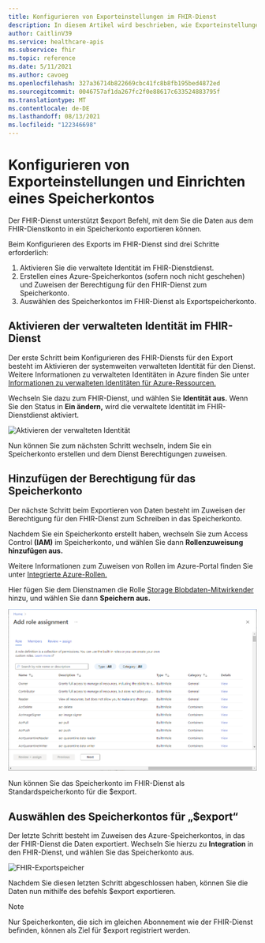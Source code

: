 ```yaml
---
title: Konfigurieren von Exporteinstellungen im FHIR-Dienst
description: In diesem Artikel wird beschrieben, wie Exporteinstellungen im FHIR-Dienst konfiguriert werden.
author: CaitlinV39
ms.service: healthcare-apis
ms.subservice: fhir
ms.topic: reference
ms.date: 5/11/2021
ms.author: cavoeg
ms.openlocfilehash: 327a36714b822669cbc41fc8b8fb195bed4872ed
ms.sourcegitcommit: 0046757af1da267fc2f0e88617c633524883795f
ms.translationtype: MT
ms.contentlocale: de-DE
ms.lasthandoff: 08/13/2021
ms.locfileid: "122346698"
---
```

# <a name="configure-export-settings-and-set-up-a-storage-account"></a>Konfigurieren von Exporteinstellungen und Einrichten eines Speicherkontos

Der FHIR-Dienst unterstützt $export Befehl, mit dem Sie die Daten aus dem FHIR-Dienstkonto in ein Speicherkonto exportieren können.

Beim Konfigurieren des Exports im FHIR-Dienst sind drei Schritte erforderlich:

1. Aktivieren Sie die verwaltete Identität im FHIR-Dienstdienst.
2. Erstellen eines Azure-Speicherkontos (sofern noch nicht geschehen) und Zuweisen der Berechtigung für den FHIR-Dienst zum Speicherkonto.
3. Auswählen des Speicherkontos im FHIR-Dienst als Exportspeicherkonto.

## <a name="enabling-managed-identity-on-fhir-service"></a>Aktivieren der verwalteten Identität im FHIR-Dienst

Der erste Schritt beim Konfigurieren des FHIR-Diensts für den Export besteht im Aktivieren der systemweiten verwalteten Identität für den Dienst. Weitere Informationen zu verwalteten Identitäten in Azure finden Sie unter [Informationen zu verwalteten Identitäten für Azure-Ressourcen.](../../active-directory/managed-identities-azure-resources/overview.md)

Wechseln Sie dazu zum FHIR-Dienst, und wählen Sie **Identität aus.** Wenn Sie den Status in **Ein ändern,** wird die verwaltete Identität im FHIR-Dienstdienst aktiviert.

![Aktivieren der verwalteten Identität](media/export-data/fhir-mi-enabled.png)

Nun können Sie zum nächsten Schritt wechseln, indem Sie ein Speicherkonto erstellen und dem Dienst Berechtigungen zuweisen.

## <a name="adding-permission-to-storage-account"></a>Hinzufügen der Berechtigung für das Speicherkonto

Der nächste Schritt beim Exportieren von Daten besteht im Zuweisen der Berechtigung für den FHIR-Dienst zum Schreiben in das Speicherkonto.

Nachdem Sie ein Speicherkonto erstellt haben, wechseln Sie zum Access Control **(IAM)** im Speicherkonto, und wählen Sie dann **Rollenzuweisung hinzufügen aus.** 

Weitere Informationen zum Zuweisen von Rollen im Azure-Portal finden Sie unter [Integrierte Azure-Rollen.](../../role-based-access-control/role-assignments-portal.md)

Hier fügen Sie dem Dienstnamen die Rolle [Storage Blobdaten-Mitwirkender](../../role-based-access-control/built-in-roles.md#storage-blob-data-contributor) hinzu, und wählen Sie dann **Speichern aus.**

![Seite „Rollenzuweisung hinzufügen“](../../../includes/role-based-access-control/media/add-role-assignment-page.png)

Nun können Sie das Speicherkonto im FHIR-Dienst als Standardspeicherkonto für die $export.

## <a name="selecting-the-storage-account-for-export"></a>Auswählen des Speicherkontos für „$export“

Der letzte Schritt besteht im Zuweisen des Azure-Speicherkontos, in das der FHIR-Dienst die Daten exportiert. Wechseln Sie hierzu zu **Integration** in den FHIR-Dienst, und wählen Sie das Speicherkonto aus.

![FHIR-Exportspeicher](media/export-data/fhir-export-storage.png)

Nachdem Sie diesen letzten Schritt abgeschlossen haben, können Sie die Daten nun mithilfe des befehls $export exportieren.

> [!Note]
> Nur Speicherkonten, die sich im gleichen Abonnement wie der FHIR-Dienst befinden, können als Ziel für $export registriert werden.